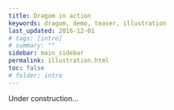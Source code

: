 ```yaml
---
title: Dragom in action
keywords: dragom, demo, teaser, illustration
last_updated: 2016-12-01
# tags: [intro]
# summary: ""
sidebar: main_sidebar
permalink: illustration.html
toc: false
# folder: intro
---
```


Under construction...